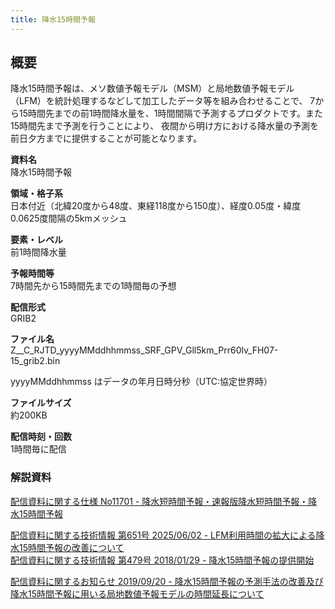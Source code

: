 ```yaml
---
title: 降水15時間予報
---
```


## 概要
降水15時間予報は、メソ数値予報モデル（MSM）と局地数値予報モデル（LFM）を統計処理するなどして加工したデータ等を組み合わせることで、
7から15時間先までの前1時間降水量を、1時間間隔で予測するプロダクトです。また15時間先まで予測を行うことにより、
夜間から明け方における降水量の予測を前日夕方までに提供することが可能となります。

**資料名** <br/>
降水15時間予報

**領域・格子系** <br/>
日本付近（北緯20度から48度、東経118度から150度）、経度0.05度・緯度0.0625度間隔の5kmメッシュ

**要素・レベル** <br/>
前1時間降水量

**予報時間等** <br/>
7時間先から15時間先までの1時間毎の予想

**配信形式** <br/>
GRIB2

**ファイル名** <br/>
Z__C_RJTD_yyyyMMddhhmmss_SRF_GPV_Gll5km_Prr60lv_FH07-15_grib2.bin

yyyyMMddhhmmss はデータの年月日時分秒（UTC:協定世界時）

**ファイルサイズ** <br/>
約200KB

**配信時刻・回数** <br/>
1時間毎に配信

### 解説資料
[配信資料に関する仕様 No11701 - 降水短時間予報・速報版降水短時間予報・降水15時間予報](https://www.data.jma.go.jp/suishin/shiyou/pdf/no11701)


[配信資料に関する技術情報 第651号 2025/06/02 - LFM利用時間の拡大による降水15時間予報の改善について](https://dmdata.jp/docs/jma/technical/651.pdf) <br/>
[配信資料に関する技術情報 第479号 2018/01/29 - 降水15時間予報の提供開始](https://dmdata.jp/docs/jma/technical/479.pdf)


[配信資料に関するお知らせ 2019/09/20 - 降水15時間予報の予測手法の改善及び降水15時間予報に用いる局地数値予報モデルの時間延長について](https://dmdata.jp/docs/jma/notice/20190920a.pdf)
